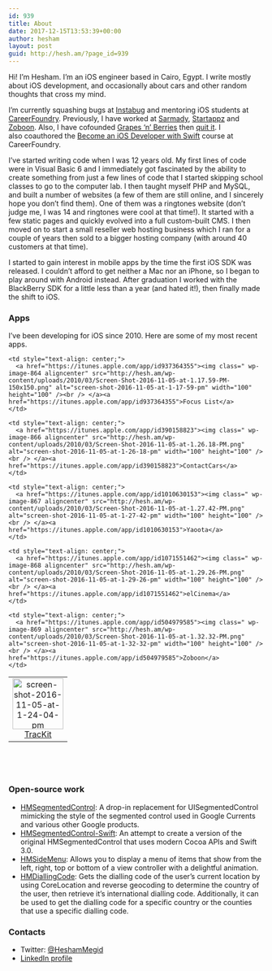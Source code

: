 ```yaml
---
id: 939
title: About
date: 2017-12-15T13:53:39+00:00
author: hesham
layout: post
guid: http://hesh.am/?page_id=939
---
```

Hi! I&#8217;m Hesham. I&#8217;m an iOS engineer based in Cairo, Egypt. I write mostly about iOS development, and occasionally about cars and other random thoughts that cross my mind.

I&#8217;m currently squashing bugs at [Instabug](https://instabug.com/) and mentoring iOS students at [CareerFoundry](https://careerfoundry.com). Previously, I have worked at [Sarmady](http://www.sarmady.net/), [Startappz](http://www.startappz.com/) and [Zoboon](https://eg.zoboon.com/). Also, I have cofounded [Grapes &#8216;n&#8217; Berries](http://www.grapesnberries.com/) then [quit it](http://hesh.am/2016/09/i-quit-the-company-i-cofounded/). I also coauthored the [Become an iOS Developer with Swift](https://careerfoundry.com/en/courses/become-an-ios-developer) course at CareerFoundry.

I’ve started writing code when I was 12 years old. My first lines of code were in Visual Basic 6 and I immediately got fascinated by the ability to create something from just a few lines of code that I started skipping school classes to go to the computer lab. I then taught myself PHP and MySQL, and built a number of websites (a few of them are still online, and I sincerely hope you don’t find them). One of them was a ringtones website (don’t judge me, I was 14 and ringtones were cool at that time!). It started with a few static pages and quickly evolved into a full custom-built CMS. I then moved on to start a small reseller web hosting business which I ran for a couple of years then sold to a bigger hosting company (with around 40 customers at that time).

I started to gain interest in mobile apps by the time the first iOS SDK was released. I couldn’t afford to get neither a Mac nor an iPhone, so I began to play around with Android instead. After graduation I worked with the BlackBerry SDK for a little less than a year (and hated it!), then finally made the shift to iOS.

### Apps

I’ve been developing for iOS since 2010. Here are some of my most recent apps.

<table style="width: 756px; border-width: 0px; height: 188px;" border="0">
  <tr>
    <td style="text-align: center;">
      <a href="https://itunes.apple.com/app/id684374465"><img class=" wp-image-865 aligncenter" src="http://hesh.am/wp-content/uploads/2010/03/Screen-Shot-2016-11-05-at-1.24.04-PM.png" alt="screen-shot-2016-11-05-at-1-24-04-pm" width="100" height="100" /><br /> </a><a href="https://itunes.apple.com/app/id684374465">TracKit</a>
    </td>
    
    <td style="text-align: center;">
      <a href="https://itunes.apple.com/app/id937364355"><img class=" wp-image-864 aligncenter" src="http://hesh.am/wp-content/uploads/2010/03/Screen-Shot-2016-11-05-at-1.17.59-PM-150x150.png" alt="screen-shot-2016-11-05-at-1-17-59-pm" width="100" height="100" /><br /> </a><a href="https://itunes.apple.com/app/id937364355">Focus List</a>
    </td>
    
    <td style="text-align: center;">
      <a href="https://itunes.apple.com/app/id390158823"><img class=" wp-image-866 aligncenter" src="http://hesh.am/wp-content/uploads/2010/03/Screen-Shot-2016-11-05-at-1.26.18-PM.png" alt="screen-shot-2016-11-05-at-1-26-18-pm" width="100" height="100" /><br /> </a><a href="https://itunes.apple.com/app/id390158823">ContactCars</a>
    </td>
    
    <td style="text-align: center;">
      <a href="https://itunes.apple.com/app/id1010630153"><img class=" wp-image-867 aligncenter" src="http://hesh.am/wp-content/uploads/2010/03/Screen-Shot-2016-11-05-at-1.27.42-PM.png" alt="screen-shot-2016-11-05-at-1-27-42-pm" width="100" height="100" /><br /> </a><a href="https://itunes.apple.com/app/id1010630153">Yaoota</a>
    </td>
    
    <td style="text-align: center;">
      <a href="https://itunes.apple.com/app/id1071551462"><img class=" wp-image-868 aligncenter" src="http://hesh.am/wp-content/uploads/2010/03/Screen-Shot-2016-11-05-at-1.29.26-PM.png" alt="screen-shot-2016-11-05-at-1-29-26-pm" width="100" height="100" /><br /> </a><a href="https://itunes.apple.com/app/id1071551462">elCinema</a>
    </td>
    
    <td style="text-align: center;">
      <a href="https://itunes.apple.com/app/id504979585"><img class=" wp-image-869 aligncenter" src="http://hesh.am/wp-content/uploads/2010/03/Screen-Shot-2016-11-05-at-1.32.32-PM.png" alt="screen-shot-2016-11-05-at-1-32-32-pm" width="100" height="100" /><br /> </a><a href="https://itunes.apple.com/app/id504979585">Zoboon</a>
    </td>
  </tr>
</table>

### Open-source work

  * [HMSegmentedControl](https://github.com/HeshamMegid/HMSegmentedControl): A drop-in replacement for UISegmentedControl mimicking the style of the segmented control used in Google Currents and various other Google products.
  * [HMSegmentedControl-Swift](https://github.com/HeshamMegid/HMSegmentedControl-Swift): An attempt to create a version of the original HMSegmentedControl that uses modern Cocoa APIs and Swift 3.0.
  * [HMSideMenu](https://github.com/HeshamMegid/HMSideMenu): Allows you to display a menu of items that show from the left, right, top or bottom of a view controller with a delightful animation.
  * [HMDiallingCode](https://github.com/HeshamMegid/HMDiallingCode): Gets the dialling code of the user&#8217;s current location by using CoreLocation and reverse geocoding to determine the country of the user, then retrieve it&#8217;s international dialling code. Additionally, it can be used to get the dialling code for a specific country or the counties that use a specific dialling code.

### Contacts

  * Twitter: [@HeshamMegid](http://twitter.com/HeshamMegid)
  * [LinkedIn profile](http://www.linkedin.com/in/HeshamMegid)
